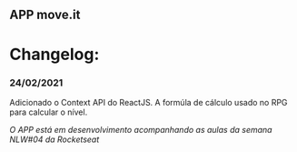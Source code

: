 ## APP move.it

# Changelog:
### 24/02/2021
Adicionado o Context API do ReactJS.
A formúla de cálculo usado no RPG para calcular o nível.


_O APP está em desenvolvimento acompanhando as aulas da semana NLW#04 da Rocketseat_
